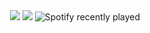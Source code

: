 <div align="center">
  <img src="https://github-readme-stats.vercel.app/api?username=mr-mike-mr&theme=dark"> <!-- github stats -->
  <img src="https://github-readme-stats.vercel.app/api/top-langs/?username=mr-mike-mr&theme=dark"> <!-- most used languages -->
  <img src='https://spotify-recently-played-readme.vercel.app/api?user=31jqrdtnm4stjqr5hrtl4yendbta&count=8&unique=true' alt='Spotify recently played'/> <!-- spotify recently played -->
</div>
